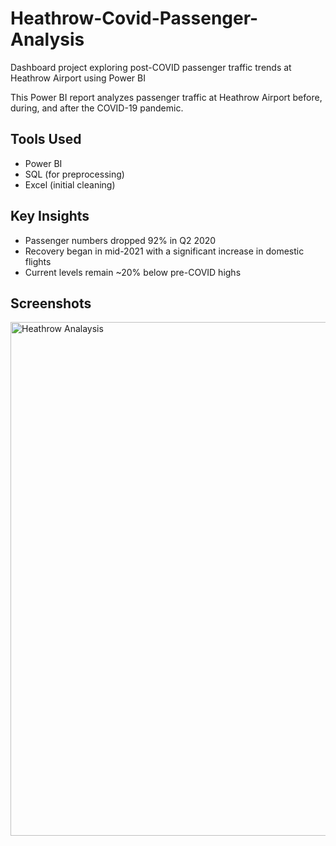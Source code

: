 # Heathrow-Covid-Passenger-Analysis
Dashboard project exploring post-COVID passenger traffic trends at Heathrow Airport using Power BI

This Power BI report analyzes passenger traffic at Heathrow Airport before, during, and after the COVID-19 pandemic.

## Tools Used
- Power BI
- SQL (for preprocessing)
- Excel (initial cleaning)

## Key Insights
- Passenger numbers dropped 92% in Q2 2020
- Recovery began in mid-2021 with a significant increase in domestic flights
- Current levels remain ~20% below pre-COVID highs

## Screenshots
<img width="1521" height="822" alt="Heathrow Analaysis" src="https://github.com/user-attachments/assets/9d6154a8-c697-45c9-9702-80ff7bb3f3f4" />
